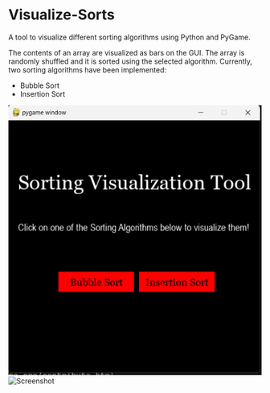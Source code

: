 # Visualize-Sorts

A tool to visualize different sorting algorithms using Python and PyGame.

The contents of an array are visualized as bars on the GUI. The array is randomly shuffled and it is sorted using the selected algorithm.
Currently, two sorting algorithms have been implemented:
* Bubble Sort
* Insertion Sort

![Screenshot](https://github.com/Atharva7007/Visualize-Sorts/blob/main/Screenshot/Menu.png)
![Screenshot](https://github.com/Atharva7007/Visualize-Sorts/blob/main/Screenshot/Bubblesort_in_action.png)

